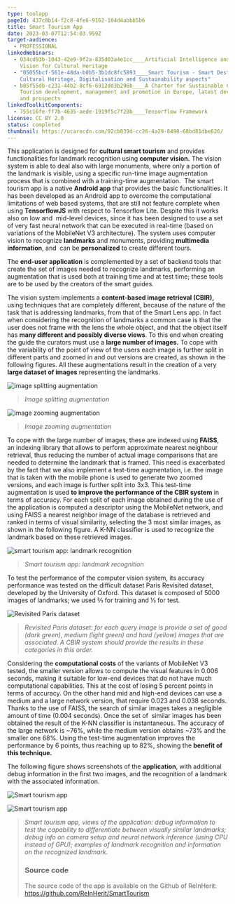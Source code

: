 ```yaml
---
type: toolapp
pageId: 437c8b14-f2c8-4fe6-9162-104d4abbb5b6
title: Smart Tourism App
date: 2023-03-07T12:54:03.959Z
target-audience:
  - PROFESSIONAL
linkedWebinars:
  - 034cd93b-1043-42e9-9f2a-835d03a4e1cc____Artificial Intelligence and Computer
    Vision for Cultural Heritage
  - "05055bcf-561e-48da-b0b5-3b1dc8fc5893____Smart Tourism - Smart Destinations:
    Cultural Heritage, Digitalisation and Sustainability aspects"
  - b85f55db-c231-44b2-8cf6-6912dd3b296b____A Charter for Sustainable Cultural
    Tourism development, management and promotion in Europe, latest developments
    and prospects
linkedToolkitComponents:
  - 755c16fe-ff7b-4635-aede-1919f5c7f28b____Tensorflow Framework
license: CC BY 2.0
status: completed
thumbnail: https://ucarecdn.com/92cb839d-cc26-4a29-8498-68bd81dbe626/
---
```

This application is designed for **cultural smart tourism** and provides functionalities for landmark recognition using **computer vision.** The vision system is able to deal also with large monuments, where only a portion of the landmark is visible, using a specific run-time image augmentation process that is combined with a training-time augmentation.  The smart tourism app is a native **Android app** that provides the basic functionalities. It has been developed as an Android app to overcome the computational limitations of web based systems, that are still not feature complete when using **TensorflowJS** with respect to Tensorflow Lite. Despite this it works also on low and  mid-level devices, since it has been designed to use a set of very fast neural network that can be executed in real-time (based on variations of the MobileNet V3 architecture). The system uses computer vision to recognize **landmarks** and monuments, providing **multimedia information**, and  can be **personalized** to create different tours.

The **end-user application** is complemented by a set of backend tools that create the set of images needed to recognize landmarks, performing an augmentation that is used both at training time and at test time; these tools are to be used by the creators of the smart guides.

The vision system implements a **content-based image retrieval (CBIR),** using techniques that are completely different, because of the nature of the task that is addressing landmarks, from that of the Smart Lens app. In fact when considering the recognition of landmarks a common case is that the user does not frame with the lens the whole object, and that the object itself has **many different and possibly diverse views**. To this end when creating the guide the curators must use a **large number of images.** To cope with the variability of the point of view of the users each image is further split in different parts and zoomed in and out versions are created, as shown in the following figures. All these augmentations result in the creation of a very **large dataset of images** representing the landmarks.

![image splitting augmentation](https://ucarecdn.com/96cde401-f599-4fdd-84a0-da1ce1b0d742/ "image splitting augmentation")

> *Image splitting augmentation*

![image zooming augmentation](https://ucarecdn.com/c7afd79a-b476-490b-8754-3bd4d3ec41f9/ "image zooming augmentation")

> *Image zooming augmentation*

To cope with the large number of images, these are indexed using **FAISS**, an indexing library that allows to perform approximate nearest neighbour retrieval, thus reducing the number of actual image comparisons that are needed to determine the landmark that is framed. This need is exacerbated by the fact that we also implement a test-time augmentation, i.e. the image that is taken with the mobile phone is used to generate two zoomed versions, and each image is further split into 3x3. This test-time augmentation is used **to improve the performance of the CBIR system** in terms of accuracy. For each split of each image obtained during the use of the application is computed a descriptor using the MobileNet network, and using FAISS a nearest neighbor image of the database is retrieved and ranked in terms of visual similarity, selecting the 3 most similar images, as shown in the following figure. A K-NN classifier is used to recognize the landmark based on these retrieved images.

![smart tourism app: landmark recognition](https://ucarecdn.com/b2207fb6-2dbd-4560-b4e0-fef415fa1535/ "smart tourism app: landmark recognition")

> *Smart tourism app: landmark recognition*

To test the performance of the computer vision system, its accuracy performance was tested on the difficult dataset Paris Revisited dataset, developed by the University of Oxford. This dataset is composed of 5000 images of landmarks; we used ⅔ for training and ⅓ for test.

![Revisited Paris dataset](https://ucarecdn.com/51a9476e-b72d-4a5a-ac99-53d77a3b6262/ "Revisited Paris dataset")

> *Revisited Paris dataset: for each query image is provide a set of good (dark green), medium (light green) and hard (yellow) images that are associated. A CBIR system should provide the results in these categories in this order.*

Considering the **computational costs** of the variants of MobileNet V3 tested, the smaller version allows to compute the visual features in 0.006 seconds, making it suitable for low-end devices that do not have much computational capabilities. This at the cost of losing 5 percent points in terms of accuracy. On the other hand mid and high-end devices can use a medium and a large network version, that require 0.023 and 0.038 seconds. Thanks to the use of FAISS, the search of similar images takes a negligible amount of time (0.004 seconds). Once the set of  similar images has been obtained the result of the K-NN classifier is instantaneous. The accuracy of the large network is \~76%, while the medium version obtains \~73% and the smaller one 68%. Using the test-time augmentation improves the performance by 6 points, thus reaching up to 82%, showing the **benefit of this technique.**

The following figure shows screenshots of the **application**, with additional debug information in the first two images, and the recognition of a landmark with the associated information.

![Smart tourism app](https://ucarecdn.com/121572b3-e191-405d-8dbd-212b186d0785/ "Smart tourism app")

![Smart tourism app](https://ucarecdn.com/5ad89dbe-6707-4aeb-8fe0-957cf4b07ba5/ "Smart tourism app")

> *Smart tourism app, views of the application: debug information to test the capability to differentiate between visually similar landmarks; debug info on camera setup and neural network inference (using CPU instead of GPU); examples of landmark recognition and information on the recognized landmark.*
>
> ### Source code
>
> The source code of the app is available on the Github of ReInHerit: <https://github.com/ReInHerit/SmartTourism>
